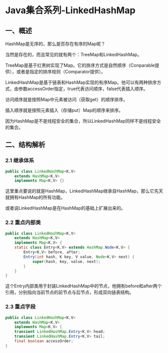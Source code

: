 # Java集合系列-LinkedHashMap

## 一、概述
HashMap是无序的，那么是否存在有序的Map呢？

当然是存在的，而且常见的就有两个：TreeMap和LinkedHashMap。

TreeMap是基于红黑树实现了Map。它的排序方式是自然顺序（Conparable提供），或者是指定的排序规则（Comparator提供）。

LinkedHashMap是基于链表和HashMap实现的有序Map。他可以有两种排序方式，由参数accessOrder指定，true代表访问顺序，false代表插入顺序。

访问顺序就是按照Map中元素被访问（获取get）的顺序排序。

插入顺序就是按照元素插入（存储put）Map的顺序来排序。

因为HashMap是不是线程安全的集合，所以LinkedHashMap同样不是线程安全的集合。
## 二、结构解析
### 2.1 继承体系
```java
public class LinkedHashMap<K,V>
    extends HashMap<K,V>
    implements Map<K,V> {}
```
这里重点要说的就是HashMap，LinkedHashMap继承自HashMap，那么它先天就拥有HashMap的所有功能。

或者说LinkedHashMap是在HashMap的基础上扩展出来的。
### 2.2 重点内部类
```java
public class LinkedHashMap<K,V>
    extends HashMap<K,V>
    implements Map<K,V> {
    static class Entry<K,V> extends HashMap.Node<K,V> {
        Entry<K,V> before, after;
        Entry(int hash, K key, V value, Node<K,V> next) {
            super(hash, key, value, next);
        }
    }
}
```
这个Entry内部类用于封装LinkedHashMap中的节点，他拥有before和after两个引用，分别指向当前节点的前节点与后节点，形成双向链表结构。
### 2.3 重点字段
```java
public class LinkedHashMap<K,V>
    extends HashMap<K,V>
    implements Map<K,V> {
    transient LinkedHashMap.Entry<K,V> head;
    transient LinkedHashMap.Entry<K,V> tail;
    final boolean accessOrder;
}
```